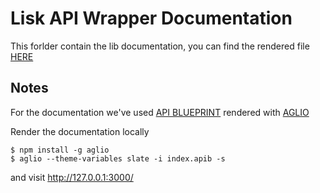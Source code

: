 # Lisk API Wrapper Documentation
This forlder contain the lib documentation, you can find the rendered file [HERE](http://andreafspeziale.github.io/liskapi "Lisk API Wrapper")

## Notes
For the documentation we've used [API BLUEPRINT](https://apiblueprint.org/ "Api Blueprint") rendered with [AGLIO](https://github.com/danielgtaylor/aglio "Api Blueprint render")

Render the documentation locally 

    $ npm install -g aglio 
    $ aglio --theme-variables slate -i index.apib -s 
    
and visit http://127.0.0.1:3000/